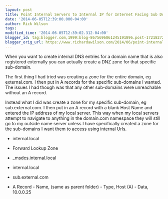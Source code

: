 ```yaml
---
layout: post
title: Point Internal Servers to Internal IP for Internet Facing Sub Domain
date: '2014-06-05T12:39:00.000-04:00'
author: Rick Wilson
tags: 
modified_time: '2014-06-05T12:39:02.312-04:00'
blogger_id: tag:blogger.com,1999:blog-8675696861245191896.post-1721827293655496829
blogger_orig_url: https://www.richardawilson.com/2014/06/point-internal-servers-to-internal-ip.html
---
```


When you want to create internal DNS entries for a domain name that is also registered externally you can actually create a DNZ zone for that specific sub-domain.

The first thing I had tried was creating a zone for the entire domain, eg external.com.  I then put in A records for the specific sub-domains I wanted.  The issues I had though was that any other sub-domains were unreachable without an A record.

Instead what I did was create a zone for my specific sub-domain, eg sub.external.com.  I then put in an A record with a blank Host Name and entered the IP address of my local server.  This way when my local servers attempt to navigate to anything in the domain.com namespace they will still go to my outside name server unless I have specifically created a zone for the sub-domains I want them to access using internal Urls.

- internal.local

- Forward Lookup Zone

- _msdcs.internal.local
- internal.local
- sub.external.com

- A Record - Name, (same as parent folder) - Type, Host (A) - Data, 10.0.0.25

